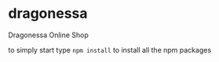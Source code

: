 # dragonessa
Dragonessa Online Shop

to simply start type `npm install` to install all the npm packages
